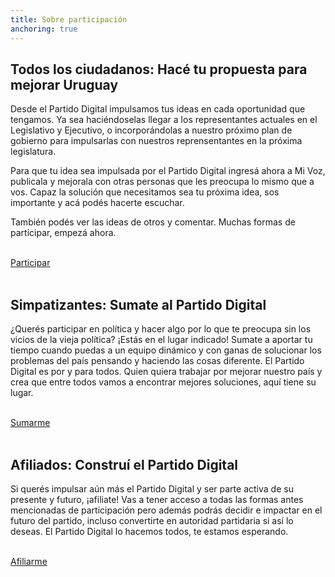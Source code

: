 ```yaml
---
title: Sobre participación
anchoring: true
---
```


## Todos los ciudadanos: Hacé tu propuesta para mejorar Uruguay
Desde el Partido Digital impulsamos tus ideas en cada oportunidad que tengamos. Ya sea haciéndoselas llegar a los representantes actuales en el Legislativo y Ejecutivo, o incorporándolas a nuestro próximo plan de gobierno para impulsarlas con nuestros reprensentantes en la próxima legislatura.

Para que tu idea sea impulsada por el Partido Digital ingresá ahora a Mi Voz, publicala y mejorala con otras personas que les preocupa lo mismo que a vos. Capaz la solución que necesitamos sea tu próxima idea, sos importante y acá podés hacerte escuchar.

También podés ver las ideas de otros y comentar. Muchas formas de participar, empezá ahora.

<br>
<a href="https://mivoz.uy" class="w-full text-center rounded-lg border border-orange-500 bg-orange-500 px-6 py-3 text-base leading-6 font-medium text-white hover:bg-orange-700 focus:outline-none focus:shadow-outline transition ease-in-out duration-150">
    Participar
</a>
<br><br>

## Simpatizantes: Sumate al Partido Digital
¿Querés participar en política y hacer algo por lo que te preocupa sin los vicios de la vieja política? ¡Estás en el lugar indicado! Sumate a aportar tu tiempo cuando puedas a un equipo dinámico y con ganas de solucionar los problemas del país pensando y haciendo las cosas diferente. El Partido Digital es por y para todos. Quien quiera trabajar por mejorar nuestro país y crea que entre todos vamos a encontrar mejores soluciones, aquí tiene su lugar.

<br>
<a href="{{site.url}}/sumate" class="w-full text-center rounded-lg border border-orange-500 bg-white dark:bg-black px-6 py-3 text-base leading-6 font-medium text-orange-500 hover:bg-orange-100 focus:outline-none focus:shadow-outline transition ease-in-out duration-150">
    Sumarme
</a>
<br><br>

## Afiliados: Construí el Partido Digital
Si querés impulsar aún más el Partido Digital y ser parte activa de su presente y futuro, ¡afiliate! Vas a tener acceso a todas las formas antes mencionadas de participación pero además podrás decidir e impactar en el futuro del partido, incluso convertirte en autoridad partidaria si así lo deseas. El Partido Digital lo hacemos todos, te estamos esperando.

<br>
<a href="{{site.url}}/afiliaciones" class="w-full text-center rounded-lg border border-orange-500 bg-white dark:bg-black px-6 py-3 text-base leading-6 font-medium text-orange-500 hover:bg-orange-100 focus:outline-none focus:shadow-outline transition ease-in-out duration-150">
    Afiliarme
</a>
<br><br>